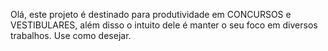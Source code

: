 Olá, este projeto é destinado para produtividade em CONCURSOS e VESTIBULARES, além disso o intuito dele é manter o seu foco em diversos trabalhos. Use como desejar.